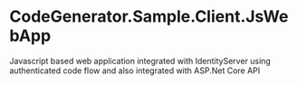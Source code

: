 # CodeGenerator.Sample.Client.JsWebApp
 Javascript based web application integrated with IdentityServer using authenticated code flow and also integrated with ASP.Net Core API
